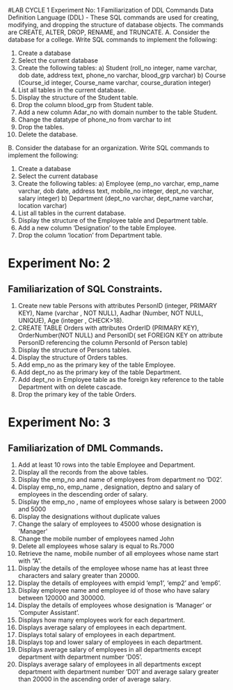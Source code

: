 #LAB CYCLE 1
Experiment No: 1
Familiarization of DDL Commands
Data Definition Language (DDL) - These SQL commands are used for creating, modifying,
and dropping the structure of database objects. The commands are CREATE, ALTER,
DROP, RENAME, and TRUNCATE.
A. Consider the database for a college. Write SQL commands to implement the
following:
1. Create a database
2. Select the current database
3. Create the following tables:
a) Student (roll_no integer, name varchar, dob date, address text,
phone_no varchar, blood_grp varchar)
b) Course (Course_id integer, Course_name varchar, course_duration
integer)
4. List all tables in the current database.
5. Display the structure of the Student table.
6. Drop the column blood_grp from Student table.
7. Add a new column Adar_no with domain number to the table Student.
8. Change the datatype of phone_no from varchar to int
9. Drop the tables.
10. Delete the database.

B. Consider the database for an organization. Write SQL commands to implement the
following:
1. Create a database
2. Select the current database
3. Create the following tables:
a) Employee (emp_no varchar, emp_name varchar, dob date, address
text, mobile_no integer, dept_no varchar, salary integer)
b) Department (dept_no varchar, dept_name varchar, location varchar)
4. List all tables in the current database.
5. Display the structure of the Employee table and Department table.
6. Add a new column ‘Designation’ to the table Employee.
7. Drop the column ‘location’ from Department table.

# Experiment No: 2
## Familiarization of SQL Constraints.
1. Create new table Persons with attributes PersonID (integer, PRIMARY KEY),
Name (varchar , NOT NULL), Aadhar (Number, NOT NULL, UNIQUE), Age
(integer , CHECK>18).
2. CREATE TABLE Orders with attributes OrderID (PRIMARY KEY),
OrderNumber(NOT NULL) and PersonID( set FOREIGN KEY on attribute
PersonID referencing the column PersonId of Person table)
3. Display the structure of Persons tables.
4. Display the structure of Orders tables.
5. Add emp_no as the primary key of the table Employee.
6. Add dept_no as the primary key of the table Department.
7. Add dept_no in Employee table as the foreign key reference to the table Department
with on delete cascade.
8. Drop the primary key of the table Orders.

# Experiment No: 3
## Familiarization of DML Commands.
1. Add at least 10 rows into the table Employee and Department.
2. Display all the records from the above tables.
3. Display the emp_no and name of employees from department no ‘D02’.
4. Display emp_no, emp_name , designation, deptno and salary of employees in the
descending order of salary.
5. Display the emp_no , name of employees whose salary is between 2000 and 5000
6. Display the designations without duplicate values
7. Change the salary of employees to 45000 whose designation is 'Manager'
8. Change the mobile number of employees named John
9. Delete all employees whose salary is equal to Rs.7000
10. Retrieve the name, mobile number of all employees whose name start with “A”.
11. Display the details of the employee whose name has at least three characters and
salary greater than 20000.
12. Display the details of employees with empid ‘emp1’, ‘emp2’ and ‘emp6’.
13. Display employee name and employee id of those who have salary between 120000
and 300000.
14. Display the details of employees whose designation is ‘Manager’ or ‘Computer
Assistant’.
15. Displays how many employees work for each department.
16. Displays average salary of employees in each department.
17. Displays total salary of employees in each department.
18. Displays top and lower salary of employees in each department.
19. Displays average salary of employees in all departments except department with
department number ‘D05’.
20. Displays average salary of employees in all departments except department with
department number ‘D01’ and average salary greater than 20000 in the ascending
order of average salary.
